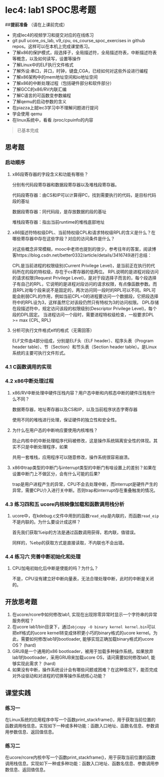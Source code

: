 # lec4: lab1 SPOC思考题

##**提前准备**
（请在上课前完成）

 - 完成lec4的视频学习和提交对应的在线练习
 - git pull ucore_os_lab, v9_cpu, os_course_spoc_exercises in github repos。这样可以在本机上完成课堂练习。
 - 了解x86的保护模式，段选择子，全局描述符，全局描述符表，中断描述符表等概念，以及如何读写，设置等操作
 - 了解Linux中的ELF执行文件格式
 - 了解外设:串口，并口，时钟，键盘,CGA，已经如何对这些外设进行编程
 - 了解x86架构中的mem地址空间和io地址空间
 - 了解x86的中断处理过程（包括硬件部分和软件部分）
 - 了解GCC的x86/RV内联汇编
 - 了解C语言的可函数变参数编程
 - 了解qemu的启动参数的含义
 - 在piazza上就lec3学习中不理解问题进行提问
 - 学会使用 qemu
 - 在linux系统中，看看 /proc/cpuinfo的内容

> 已基本完成

## 思考题

### 启动顺序

1. x86段寄存器的字段含义和功能有哪些？

   分别有代码段寄存器和数据段寄存器以及堆栈段寄存器。

   代码段寄存器：由CS和IP可以计算得PC，找到需要执行的代码，是目标代码段的基址

   数据段寄存器：同代码段，是存放数据的段的基址

   堆栈段寄存器：指出当前runtime的堆栈底部地址

2. x86描述符特权级DPL、当前特权级CPL和请求特权级RPL的含义是什么？在哪些寄存器中存在这些字段？对应的访问条件是什么？

   对这些概念非常模糊，mooc中老师也提到的很少，参考往年的答案，阅读博客https://blog.csdn.net/better0332/article/details/3416749进行总结：

   CPL是当前进程的权限级别(Current Privilege Level)，是当前正在执行的代码所在的段的特权级，存在于cs寄存器的低两位。
   RPL说明的是进程对段访问的请求权限(Request Privilege Level)，是对于段选择子而言的，每个段选择子有自己的RPL，它说明的是进程对段访问的请求权限，有点像函数参数。而且RPL对每个段来说不是固定的，两次访问同一段时的RPL可以不同。RPL可能会削弱CPL的作用，例如当前CPL=0的进程要访问一个数据段，它把段选择符中的RPL设为3，这样虽然它对该段仍然只有特权为3的访问权限。
   DPL存储在段描述符中，规定访问该段的权限级别(Descriptor Privilege Level)，每个段的DPL固定。
   当进程访问一个段时，需要进程特权级检查，一般要求DPL >= max {CPL, RPL}

3. 分析可执行文件格式elf的格式（无需回答）

   ELF文件由4部分组成，分别是ELF头（ELF header）、程序头表（Program header table）、节（Section）和节头表（Section header table）。是Linux系统的主要可执行文件形式。

### 4.1 C函数调用的实现

### 4.2 x86中断处理过程

1. x86/RV中断处理中硬件压栈内容？用户态中断和内核态中断的硬件压栈有什么不同？

   数据寄存器，地址寄存器以及CS和IP，以及当前程序状态字寄存器

   使用不同的堆栈进行处理，保证硬件的独立性和安全性。

2. 为什么在用户态的中断响应要使用内核堆栈？

   防止内核中的中断处理程序代码被修改，这是操作系统隔离安全性的体现。其实不只是中断处理程序，如果

   共用一套堆栈，应用程序可以随意修改，操作系统很容易崩溃。

3. x86中trap类型的中断门与interrupt类型的中断门有啥设置上的差别？如果在设置中断门上不做区分，会有什么可能的后果?

   trap是用户进程产生的异常，CPU不会去处理中断，而interrupt是硬件产生的异常，需要CPU介入进行关中断。否则trap和interrupt存在重叠触发的情况。

### 4.3 练习四和五 ucore内核映像加载和函数调用栈分析

1. ucore中，在kdebug.c文件中用到的函数`read_ebp`是内联的，而函数`read_eip`不是内联的。为什么要设计成这样？

   首先我们获取%eip的方法是通过函数调用获得，若内联，值错误。

   同样的，%ebp的获取方式是直接读取，不内联也不会出错。

### 4.4 练习六 完善中断初始化和处理

1. CPU加电初始化后中断是使能的吗？为什么？

   不是，CPU没有建立好中断向量表，无法合理处理中断，此时的中断是关闭的。

## 开放思考题

1. 在ucore/rcore中如何修改lab1, 实现在出现除零异常时显示一个字符串的异常服务例程？
2. 在ucore lab1/bin目录下，通过`objcopy -O binary kernel kernel.bin`可以把elf格式的ucore kernel转变成体积更小巧的binary格式的ucore kernel。为此，需要如何修改lab1的bootloader, 能够实现正确加载binary格式的ucore OS？ (hard)
3. GRUB是一个通用的x86 bootloader，被用于加载多种操作系统。如果放弃lab1的bootloader，采用GRUB来加载ucore OS，请问需要如何修改lab1, 能够实现此需求？ (hard)
4. 如果没有中断，操作系统设计会有哪些问题或困难？在这种情况下，能否完成对外设驱动和对进程的切换等操作系统核心功能？

## 课堂实践
### 练习一
在Linux系统的应用程序中写一个函数print_stackframe()，用于获取当前位置的函数调用栈信息。实现如下一种或多种功能：函数入口地址、函数名信息、参数调用参数信息、返回值信息。

### 练习二
在ucore/rcore内核中写一个函数print_stackframe()，用于获取当前位置的函数调用栈信息。实现如下一种或多种功能：函数入口地址、函数名信息、参数调用参数信息、返回值信息。

